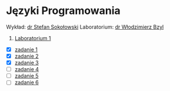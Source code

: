 # Języki Programowania

Wykład: [dr Stefan Sokołowski](http://sigma.ug.edu.pl/~stefan/Dydaktyka/JezProg)
Laboratorium: [dr Włodzimierz Bzyl](http://wbzyl.inf.ug.edu.pl/c)

1. [Laboratorium 1](lab1)
  * [x] [zadanie 1](lab1/zad1.c)
  * [x] [zadanie 2](lab1/zad2.c)
  * [x] [zadanie 3](lab1/zad3.c)
  * [ ] [zadanie 4](lab1/zad4.c)
  * [ ] [zadanie 5](lab1/zad5.c)
  * [ ] [zadanie 6](lab1/zad6.c)
